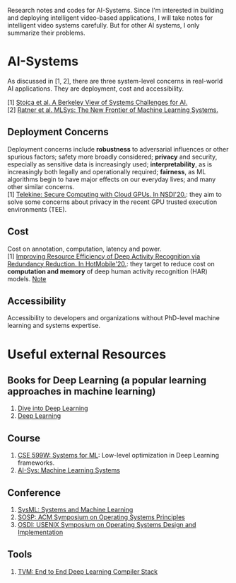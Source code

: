 Research notes and codes for AI-Systems. Since I'm interested in building and deploying intelligent video-based applications, I will take notes for intelligent video systems carefully. But for other AI systems, I only summarize their problems.
# AI-Systems
As discussed in [1, 2], there are three system-level concerns in real-world AI applications. They are deployment, cost and accessibility. 

[1] [Stoica et al. A Berkeley View of Systems Challenges for AI.](https://arxiv.org/pdf/1712.05855.pdf)<br>
[2] [Ratner et al. MLSys: The New Frontier of Machine Learning Systems.](https://arxiv.org/abs/1904.03257)

## Deployment Concerns
Deployment concerns include **robustness** to adversarial influences or other spurious factors; safety more broadly considered; **privacy** and security, especially as sensitive data is increasingly used; **interpretability**, as is increasingly both legally and operationally required; **fairness**, as ML algorithms begin to have major effects on our everyday lives; and many other similar concerns.<br>
[1] [Telekine: Secure Computing with Cloud GPUs. In NSDI'20.](https://www.usenix.org/conference/nsdi20/presentation/hunt): they aim to solve some concerns about privacy in the recent GPU trusted execution environments (TEE).
## Cost
Cost on annotation, computation, latency and power. <br>
[1] [Improving Resource Efficiency of Deep Activity Recognition via Redundancy Reduction. In HotMobile'20.](https://dl.acm.org/doi/abs/10.1145/3376897.3377859): they target to reduce cost on **computation and memory** of deep human activity recognition (HAR) models. [Note](https://github.com/YanLu-nyu/Awesome-AI-Systems/blob/master/HAR_HotMobile_20.md)
## Accessibility
Accessibility to developers and organizations without PhD-level machine learning and systems expertise.
# Useful external Resources
## Books for Deep Learning (a popular learning approaches in machine learning)
1. [Dive into Deep Learning](http://d2l.ai/chapter_linear-networks/index.html)
2. [Deep Learning](http://www.deeplearningbook.org/)
## Course
1. [CSE 599W: Systems for ML](http://dlsys.cs.washington.edu/): Low-level optimization in Deep Learning frameworks.
2. [AI-Sys: Machine Learning Systems](https://ucbrise.github.io/cs294-ai-sys-fa19/#today)
## Conference
1. [SysML: Systems and Machine Learning](https://mlsys.org/Conferences/2019/index.html#body)
2. [SOSP: ACM Symposium on Operating Systems Principles](https://sosp19.rcs.uwaterloo.ca/program.html)
3. [OSDI: USENIX Symposium on Operating Systems Design and Implementation](https://www.usenix.org/conference/osdi18)
## Tools
1. [TVM: End to End Deep Learning Compiler Stack](https://tvm.apache.org/)
